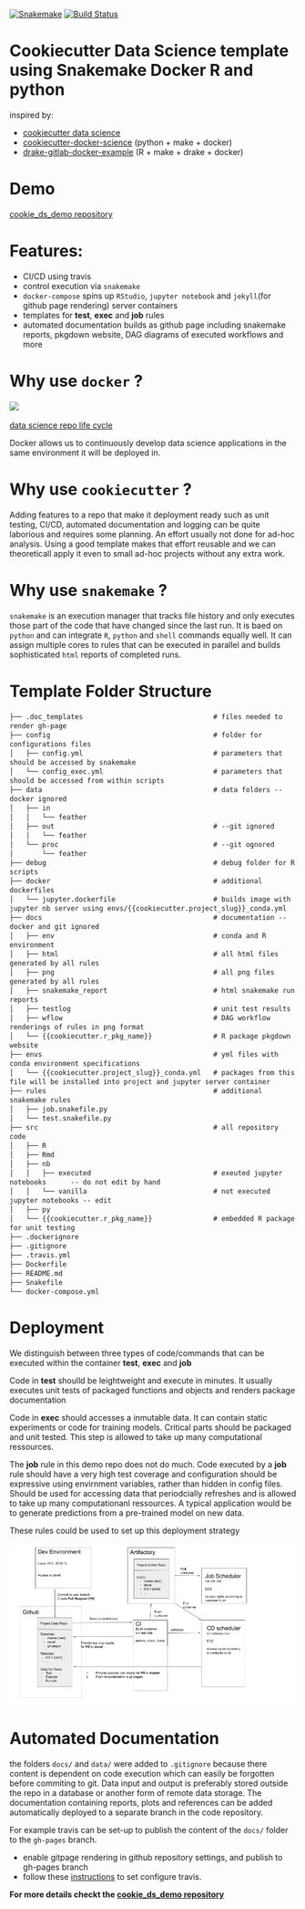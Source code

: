 [![Snakemake](https://img.shields.io/badge/snakemake-≥5.6.0-brightgreen.svg?style=flat)](https://snakemake.readthedocs.io)
[![Build Status](https://travis-ci.org/erblast/cookie_ds.svg?branch=master)](https://travis-ci.org/github/erblast/cookie_ds)

# Cookiecutter Data Science template using Snakemake Docker R and python

inspired by:
- [cookiecutter data science](https://drivendata.github.io/cookiecutter-data-science/)
- [cookiecutter-docker-science](https://github.com/docker-science/cookiecutter-docker-science) (python + make + docker)
- [drake-gitlab-docker-example](https://gitlab.com/ecohealthalliance/drake-gitlab-docker-example) (R + make + drake + docker)

# Demo

[cookie_ds_demo repository](https://github.com/erblast/cookie_ds_demo)

# Features:
- CI/CD using travis
- control execution via `snakemake`
- `docker-compose` spins up `RStudio`, `jupyter notebook` and `jekyll`(for github page rendering) server containers
- templates for **test**, **exec** and **job** rules 
- automated documentation builds as github page including snakemake reports, pkgdown website, DAG diagrams of executed workflows and more

# Why use `docker` ?

![](https://docker-science.github.io/resources/images/work-in-docker.jpg)

[data science repo life cycle](https://docker-science.github.io/)

Docker allows us to continuously develop data science applications in the same environment it will be deployed in.


# Why use `cookiecutter` ?

Adding features to a repo that make it deployment ready such as unit testing, CI/CD, automated documentation and logging can be quite laborious and requires some planning. An effort usually not done for ad-hoc analysis. Using a good template makes that effort reusable and we can theoreticall apply it even to small ad-hoc projects without any extra work.


# Why use `snakemake` ?

`snakemake` is an execution manager that tracks file history and only executes those part of the code that have changed since the last run. It is baed on `python` and can integrate `R`, `python` and `shell` commands equally well. It can assign multiple cores to rules that can be executed in parallel and builds sophisticated `html` reports of completed runs.



# Template Folder Structure
```
├── .doc_templates                                # files needed to render gh-page
├── config                                        # folder for configurations files
│   ├── config.yml                                # parameters that should be accessed by snakemake
│   └── config_exec.yml                           # parameters that should be accessed from within scripts
├── data                                          # data folders --docker ignored 
│   ├── in                                 
│   │   └── feather
│   ├── out                                       # --git ignored
│   │   └── feather
│   └── proc                                      # --git ognored
│       └── feather
├── debug                                         # debug folder for R scripts
├── docker                                        # additional dockerfiles 
│   └── jupyter.dockerfile                        # builds image with jupyter nb server using envs/{{cookiecutter.project_slug}}_conda.yml
├── docs                                          # documentation --docker and git ignored
│   ├── env                                       # conda and R environment
│   ├── html                                      # all html files generated by all rules
│   ├── png                                       # all png files generated by all rules
│   ├── snakemake_report                          # html snakemake run reports
│   ├── testlog                                   # unit test results
│   ├── wflow                                     # DAG workflow renderings of rules in png format
│   └── {{cookiecutter.r_pkg_name}}               # R package pkgdown website
├── envs                                          # yml files with conda environment specifications
│   └── {{cookiecutter.project_slug}}_conda.yml   # packages from this file will be installed into project and jupyter server container  
├── rules                                         # additional snakemake rules
│   ├── job.snakefile.py
│   └── test.snakefile.py
├── src                                           # all repository code
│   ├── R
│   ├── Rmd
│   ├── nb                                        
│   │   ├── executed                              # exeuted jupyter notebooks      -- do not edit by hand
│   │   └── vanilla                               # not executed jupyter notebooks -- edit
│   ├── py                                        
│   └── {{cookiecutter.r_pkg_name}}               # embedded R package for unit testing
├── .dockerignore
├── .gitignore
├── .travis.yml
├── Dockerfile
├── README.md
├── Snakefile
└── docker-compose.yml

```

# Deployment

We distinguish between three types of code/commands that can be executed within the container **test**, **exec** and **job**

Code in **test** shoulld be leightweight and execute in minutes. It usually executes unit tests of packaged functions and objects and renders package documentation

Code in **exec** should accesses a inmutable data. It can contain static experiments or code for training models. 
Critical parts should be packaged and unit tested. This step is allowed to take up many computational ressources.

The **job** rule in this demo repo does not do much. Code executed by a **job** rule should have a very high test coverage and configuration should be expressive using envirnment variables, rather than hidden in config files. Should be used for accessing data that periodcially refreshes and is allowed to take up many computationanl ressources. A typical application would be to generate predictions from a pre-trained model on new data.

These rules could be used to set up this deployment strategy

![](container_deployment.png)

# Automated Documentation

the folders `docs/` and `data/` were added to `.gitignore` because there content is dependent on code execution which can easily be forgotten before commiting to git. Data input and output is preferably stored outside the repo in a database or another form of remote data storage. The documentation containing reports, plots and references can be added automatically deployed to a separate branch in the code repository.

For example travis can be set-up to publish the content of the `docs/` folder to the `gh-pages` branch.

- enable gitpage rendering in github repository settings, and publish to gh-pages branch
- follow these [instructions](https://www.r-bloggers.com/continuous-deployment-of-package-documentation-with-pkgdown-and-travis-ci/) to set configure travis.


**For more details checkt the [cookie_ds_demo repository](https://github.com/erblast/cookie_ds_demo)**